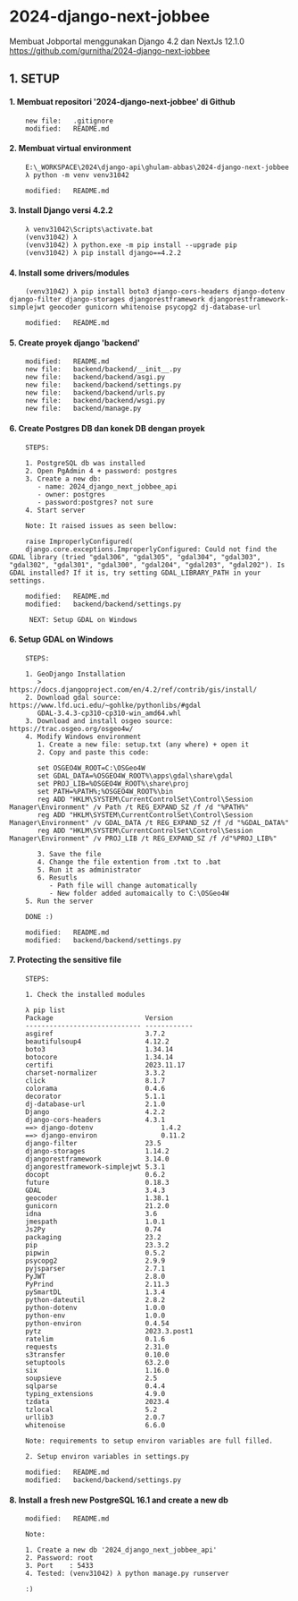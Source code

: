 # 2024-django-next-jobbee
Membuat Jobportal menggunakan Django 4.2 dan NextJs 12.1.0
https://github.com/gurnitha/2024-django-next-jobbee


## 1. SETUP

#### 1. Membuat repositori '2024-django-next-jobbee' di Github

        new file:   .gitignore
        modified:   README.md

#### 2. Membuat virtual environment

        E:\_WORKSPACE\2024\django-api\ghulam-abbas\2024-django-next-jobbee
        λ python -m venv venv31042

        modified:   README.md

#### 3. Install Django versi 4.2.2

        λ venv31042\Scripts\activate.bat
        (venv31042) λ 
        (venv31042) λ python.exe -m pip install --upgrade pip
        (venv31042) λ pip install django==4.2.2

#### 4. Install some drivers/modules

        (venv31042) λ pip install boto3 django-cors-headers django-dotenv django-filter django-storages djangorestframework djangorestframework-simplejwt geocoder gunicorn whitenoise psycopg2 dj-database-url

        modified:   README.md

#### 5. Create proyek django 'backend'

        modified:   README.md
        new file:   backend/backend/__init__.py
        new file:   backend/backend/asgi.py
        new file:   backend/backend/settings.py
        new file:   backend/backend/urls.py
        new file:   backend/backend/wsgi.py
        new file:   backend/manage.py

#### 6. Create Postgres DB dan konek DB dengan proyek

        STEPS:

        1. PostgreSQL db was installed
        2. Open PgAdmin 4 + password: postgres
        3. Create a new db: 
           - name: 2024_django_next_jobbee_api
           - owner: postgres
           - password:postgres? not sure
        4. Start server 

        Note: It raised issues as seen bellow:

        raise ImproperlyConfigured(
        django.core.exceptions.ImproperlyConfigured: Could not find the GDAL library (tried "gdal306", "gdal305", "gdal304", "gdal303", "gdal302", "gdal301", "gdal300", "gdal204", "gdal203", "gdal202"). Is GDAL installed? If it is, try setting GDAL_LIBRARY_PATH in your settings.

        modified:   README.md
        modified:   backend/backend/settings.py

         NEXT: Setup GDAL on Windows

#### 6. Setup GDAL on Windows

        STEPS:

        1. GeoDjango Installation
           > https://docs.djangoproject.com/en/4.2/ref/contrib/gis/install/
        2. Download gdal source: https://www.lfd.uci.edu/~gohlke/pythonlibs/#gdal
           GDAL-3.4.3-cp310-cp310-win_amd64.whl
        3. Download and install osgeo source: https://trac.osgeo.org/osgeo4w/
        4. Modify Windows environment
           1. Create a new file: setup.txt (any where) + open it
           2. Copy and paste this code:

           set OSGEO4W_ROOT=C:\OSGeo4W
           set GDAL_DATA=%OSGEO4W_ROOT%\apps\gdal\share\gdal
           set PROJ_LIB=%OSGEO4W_ROOT%\share\proj
           set PATH=%PATH%;%OSGEO4W_ROOT%\bin
           reg ADD "HKLM\SYSTEM\CurrentControlSet\Control\Session Manager\Environment" /v Path /t REG_EXPAND_SZ /f /d "%PATH%"
           reg ADD "HKLM\SYSTEM\CurrentControlSet\Control\Session Manager\Environment" /v GDAL_DATA /t REG_EXPAND_SZ /f /d "%GDAL_DATA%"
           reg ADD "HKLM\SYSTEM\CurrentControlSet\Control\Session Manager\Environment" /v PROJ_LIB /t REG_EXPAND_SZ /f /d"%PROJ_LIB%"
           
           3. Save the file
           4. Change the file extention from .txt to .bat
           5. Run it as administrator
           6. Resutls
              - Path file will change automatically
              - New folder added automaically to C:\OSGeo4W
        5. Run the server

        DONE :)

        modified:   README.md
        modified:   backend/backend/settings.py

#### 7. Protecting the sensitive file

        STEPS:

        1. Check the installed modules

        λ pip list                                     
        Package                       Version          
        ----------------------------- ------------     
        asgiref                       3.7.2            
        beautifulsoup4                4.12.2           
        boto3                         1.34.14          
        botocore                      1.34.14          
        certifi                       2023.11.17       
        charset-normalizer            3.3.2            
        click                         8.1.7            
        colorama                      0.4.6            
        decorator                     5.1.1            
        dj-database-url               2.1.0            
        Django                        4.2.2            
        django-cors-headers           4.3.1            
        ==> django-dotenv                 1.4.2            
        ==> django-environ                0.11.2           
        django-filter                 23.5             
        django-storages               1.14.2           
        djangorestframework           3.14.0           
        djangorestframework-simplejwt 5.3.1            
        docopt                        0.6.2            
        future                        0.18.3           
        GDAL                          3.4.3            
        geocoder                      1.38.1           
        gunicorn                      21.2.0           
        idna                          3.6              
        jmespath                      1.0.1            
        Js2Py                         0.74             
        packaging                     23.2             
        pip                           23.3.2           
        pipwin                        0.5.2            
        psycopg2                      2.9.9            
        pyjsparser                    2.7.1            
        PyJWT                         2.8.0            
        PyPrind                       2.11.3           
        pySmartDL                     1.3.4            
        python-dateutil               2.8.2
        python-dotenv                 1.0.0
        python-env                    1.0.0            
        python-environ                0.4.54           
        pytz                          2023.3.post1     
        ratelim                       0.1.6            
        requests                      2.31.0           
        s3transfer                    0.10.0           
        setuptools                    63.2.0           
        six                           1.16.0           
        soupsieve                     2.5              
        sqlparse                      0.4.4            
        typing_extensions             4.9.0            
        tzdata                        2023.4           
        tzlocal                       5.2              
        urllib3                       2.0.7            
        whitenoise                    6.6.0

        Note: requirements to setup environ variables are full filled.

        2. Setup environ variables in settings.py
           
        modified:   README.md
        modified:   backend/backend/settings.py

#### 8. Install a fresh new PostgreSQL 16.1 and create a new db

        modified:   README.md
        
        Note:

        1. Create a new db '2024_django_next_jobbee_api' 
        2. Password: root
        3. Port    : 5433
        4. Tested: (venv31042) λ python manage.py runserver

        :)                                     


